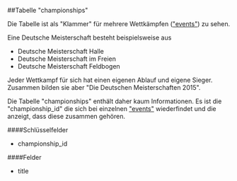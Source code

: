 ##Tabelle "championships"

Die Tabelle ist als "Klammer" für mehrere Wettkämpfen (["events"]) zu sehen.

Eine Deutsche Meisterschaft besteht beispielsweise aus
* Deutsche Meisterschaft Halle
* Deutsche Meisterschaft im Freien
* Deutsche Meisterschaft Feldbogen

Jeder Wettkampf für sich hat einen eigenen Ablauf und eigene Sieger. Zusammen bilden sie aber "Die Deutschen Meisterschaften 2015".

Die Tabelle "championships" enthält daher kaum Informationen. Es ist die "championship_id" die sich bei einzelnen ["events"] wiederfindet und die anzeigt, dass diese zusammen gehören.

####Schlüsselfelder
* championship_id

####Felder
* title

["events"]: kapitel_02_01.md
